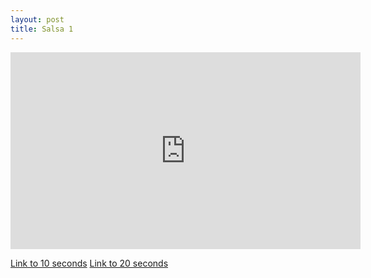 ```yaml
---
layout: post
title: Salsa 1
---
```


<iframe id="zajecia2" width="560" height="315" src="https://www.youtube.com/embed/emP-JbCJNvY?enablejsapi=1" frameborder="0" enablejsapi="1" allowfullscreen></iframe>

<a href="#" onclick="playerSeekTo('zajecia1', 10); return false;">Link to 10 seconds</a>
<a href="#" onclick="playerSeekTo('zajecia1', 20); return false;">Link to 20 seconds</a>